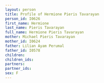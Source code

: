 ```yaml
---
layout: person
title: Profile of Hermione Pieris Tavarayan
person_id: I0626
first_name: Hermione
last_name: Pieris Tavarayan
full_name: Hermione Pieris Tavarayan
mother: Michael Pieris Tavarayan
mother_id: I0624
father: Lilian Ayam Perumal
father_id: I0578
children:
children_ids:
partners:
partner_ids:
sex: F
---
```


